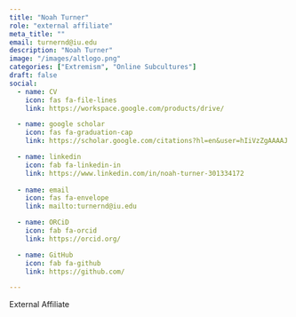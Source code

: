 ```yaml
---
title: "Noah Turner"
role: "external affiliate"
meta_title: ""
email: turnernd@iu.edu
description: "Noah Turner"
image: "/images/altlogo.png"
categories: ["Extremism", "Online Subcultures"]
draft: false
social:
  - name: CV
    icon: fas fa-file-lines
    link: https://workspace.google.com/products/drive/

  - name: google scholar
    icon: fas fa-graduation-cap
    link: https://scholar.google.com/citations?hl=en&user=hIiVzZgAAAAJ

  - name: linkedin
    icon: fab fa-linkedin-in
    link: https://www.linkedin.com/in/noah-turner-301334172
  
  - name: email
    icon: fas fa-envelope
    link: mailto:turnernd@iu.edu

  - name: ORCiD
    icon: fab fa-orcid
    link: https://orcid.org/

  - name: GitHub
    icon: fab fa-github
    link: https://github.com/

---
```

External Affiliate
<!--more-->